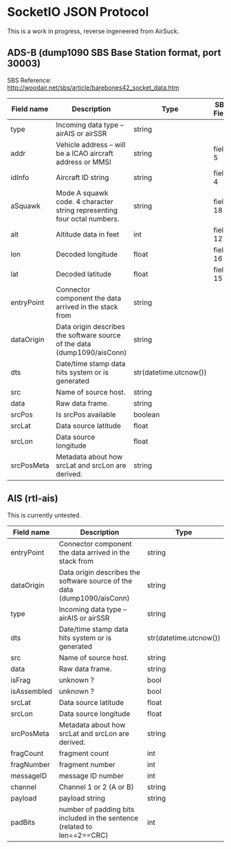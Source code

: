 # SocketIO JSON Protocol

This is a work in progress, reverse ingeneered from AirSuck.

## ADS-B (dump1090 SBS Base Station format, port 30003)

SBS Reference: http://woodair.net/sbs/article/barebones42_socket_data.htm

| Field name | Description | Type | SBS Field |
| ---------- | ----------- | ---- | --------- |
|type|Incoming data type – airAIS or airSSR|string||
|addr|Vehicle address – will be a ICAO aircraft address or MMSI|string|field 5|
|idInfo|Aircraft ID string|string|field 4|
|aSquawk|Mode A squawk code. 4 character string representing four octal numbers.|string|field 18|
|alt|Altitude data in feet|int|field 12|
|lon|Decoded longitude|float|field 16|
|lat|Decoded latitude|float|field 15|
|entryPoint|Connector component the data arrived in the stack from|string||
|dataOrigin|Data origin describes the software source of the data (dump1090/aisConn)|string||
|dts|Date/time stamp data hits system or is generated|str(datetime.utcnow())||
|src|Name of source host.|string||
|data|Raw data frame.|string||
|srcPos|Is srcPos available|boolean|
|srcLat|Data source latitude|float||
|srcLon|Data source longitude|float||
|srcPosMeta|Metadata about how srcLat and srcLon are derived.|string||

## AIS (rtl-ais)

This is currently untested.

| Field name | Description | Type |
| ---------- | ----------- | ---- |
|entryPoint|Connector component the data arrived in the stack from|string|
|dataOrigin|Data origin describes the software source of the data (dump1090/aisConn)|string|
|type|Incoming data type – airAIS or airSSR|string|
|dts|Date/time stamp data hits system or is generated|str(datetime.utcnow())||
|src|Name of source host.|string|
|data|Raw data frame.|string|
|isFrag|unknown ?|bool|
|isAssembled|unknown ?|bool|
|srcLat|Data source latitude|float|
|srcLon|Data source longitude|float|
|srcPosMeta|Metadata about how srcLat and srcLon are derived.|string|
|fragCount|fragment count|int|
|fragNumber|fragment number|int|
|messageID|message ID number|int|
|channel|Channel 1 or 2 (A or B)|string|
|payload|payload string|string|
|padBits|number of padding bits included in the sentence (related to len==2==CRC)|int|
